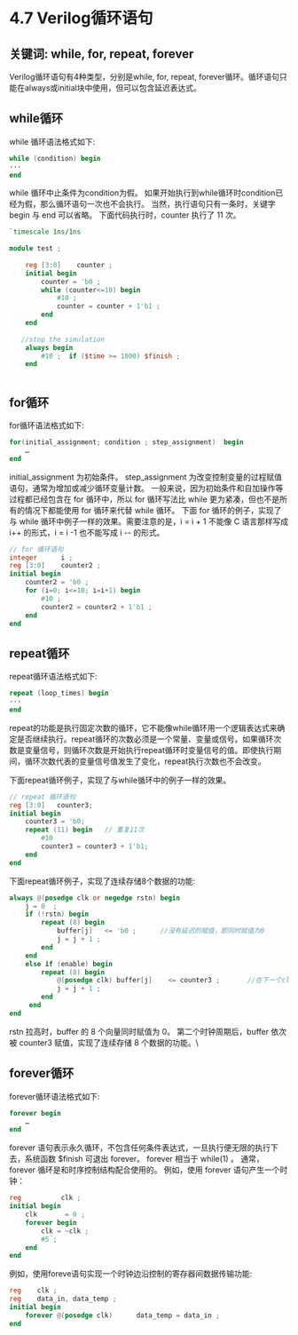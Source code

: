 # 4.7 Verilog循环语句
## 关键词: while, for, repeat, forever
Verilog循环语句有4种类型，分别是while, for, repeat, forever循环。循环语句只能在always或initial块中使用，但可以包含延迟表达式。

## while循环
while 循环语法格式如下:

```Verilog
while (condition) begin
···
end
```

while 循环中止条件为condition为假。
如果开始执行到while循环时condition已经为假，那么循环语句一次也不会执行。
当然，执行语句只有一条时，关键字 begin 与 end 可以省略。
下面代码执行时，counter 执行了 11 次。

```verilog
`timescale 1ns/1ns
 
module test ;
 
    reg [3:0]    counter ;
    initial begin
        counter = 'b0 ;
        while (counter<=10) begin
            #10 ;
            counter = counter + 1'b1 ;
        end
    end
 
   //stop the simulation
    always begin
        #10 ;  if ($time >= 1000) $finish ;
    end
 
```

## for循环
for循环语法格式如下:

```verilog
for(initial_assignment; condition ; step_assignment)  begin
    …
end
```

initial_assignment 为初始条件。
step_assignment 为改变控制变量的过程赋值语句，通常为增加或减少循环变量计数。
一般来说，因为初始条件和自加操作等过程都已经包含在 for 循环中，所以 for 循环写法比 while 更为紧凑，但也不是所有的情况下都能使用 for 循环来代替 while 循环。
下面 for 循环的例子，实现了与 while 循环中例子一样的效果。需要注意的是，i = i + 1 不能像 C 语言那样写成 i++ 的形式，i = i -1 也不能写成 i -- 的形式。

```verilog
// for 循环语句
integer      i ;
reg [3:0]    counter2 ;
initial begin
    counter2 = 'b0 ;
    for (i=0; i<=10; i=i+1) begin
        #10 ;
        counter2 = counter2 + 1'b1 ;
    end
end
```

## repeat循环
repeat循环语法格式如下:

```verilog
repeat (loop_times) begin
···
end
```

repeat的功能是执行固定次数的循环，它不能像while循环用一个逻辑表达式来确定是否继续执行。repeat循环的次数必须是一个常量、变量或信号。如果循环次数是变量信号，则循环次数是开始执行repeat循环时变量信号的值。即使执行期间，循环次数代表的变量信号值发生了变化，repeat执行次数也不会改变。

下面repeat循环例子，实现了与while循环中的例子一样的效果。

```verilog
// repeat 循环语句
reg [3:0]   counter3;
initial begin
    counter3 = 'b0;
    repeat (11) begin   // 重复11次
        #10
        counter3 = counter3 + 1'b1;
    end
end
```

下面repeat循环例子，实现了连续存储8个数据的功能:

```verilog
always @(posedge clk or negedge rstn) begin
    j = 0  ;
    if (!rstn) begin
        repeat (8) begin
            buffer[j]   <= 'b0 ;      //没有延迟的赋值，即同时赋值为0
            j = j + 1 ;
        end
    end
    else if (enable) begin
        repeat (8) begin
            @(posedge clk) buffer[j]    <= counter3 ;       //在下一个clk的上升沿赋值
            j = j + 1 ;
        end
     end
end
```

rstn 拉高时，buffer 的 8 个向量同时赋值为 0。
第二个时钟周期后，buffer 依次被 counter3 赋值，实现了连续存储 8 个数据的功能。\

## forever循环
forever循环语法格式如下:

```verilog
forever begin
    …
end
```

forever 语句表示永久循环，不包含任何条件表达式，一旦执行便无限的执行下去，系统函数 $finish 可退出 forever。
forever 相当于 while(1) 。
通常，forever 循环是和时序控制结构配合使用的。
例如，使用 forever 语句产生一个时钟：

```verilog
reg          clk ;
initial begin
    clk       = 0 ;
    forever begin
        clk = ~clk ;
        #5 ;
    end
end
```

例如，使用foreve语句实现一个时钟边沿控制的寄存器间数据传输功能:

```verilog
reg    clk ;
reg    data_in, data_temp ;
initial begin
    forever @(posedge clk)      data_temp = data_in ;
end
```